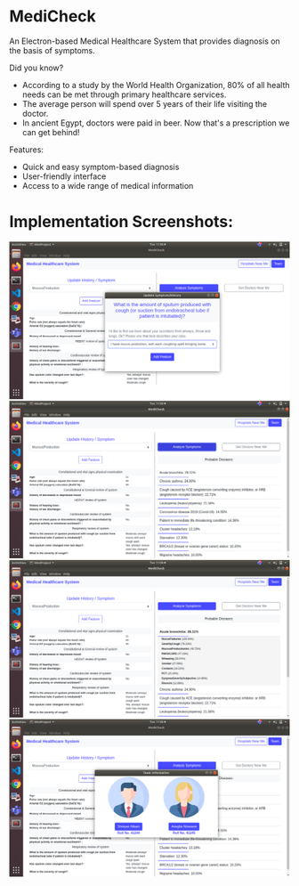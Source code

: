 # MediCheck
An Electron-based Medical Healthcare System that provides diagnosis on the basis of symptoms.

Did you know?

- According to a study by the World Health Organization, 80% of all health needs can be met through primary healthcare services.
- The average person will spend over 5 years of their life visiting the doctor.
- In ancient Egypt, doctors were paid in beer. Now that's a prescription we can get behind!

Features:

- Quick and easy symptom-based diagnosis
- User-friendly interface
- Access to a wide range of medical information

<h1>Implementation Screenshots:</h1>
<img src="https://github.com/ZeroNP/MediCheck/blob/master/Screenshots/Medicheck1.png" alt="medicheckscreenshots" />
<img src="https://github.com/ZeroNP/MediCheck/blob/master/Screenshots/Medicheck2.png" alt="medicheckscreenshots" />
<img src="https://github.com/ZeroNP/MediCheck/blob/master/Screenshots/Medicheck3.png" alt="medicheckscreenshots" />
<img src="https://github.com/ZeroNP/MediCheck/blob/master/Screenshots/Medicheck4.png" alt="medicheckscreenshots" />
